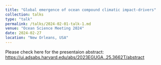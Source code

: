 ```yaml
---
title: "Global emergence of ocean compound climatic impact-drivers"
collection: talks
type: "talk"
permalink: /talks/2024-02-01-talk-1.md
venue: "Ocean Science Meeting 2024"
date: 2024-02-27
location: "New Orleans, USA"
---
```


Please check here for the presentaion abstract: https://ui.adsabs.harvard.edu/abs/2023EGUGA..25.3662T/abstract
